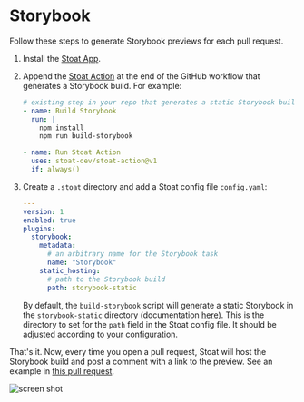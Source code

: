 # Storybook

Follow these steps to generate Storybook previews for each pull request.

1. Install the [Stoat App](https://github.com/apps/stoat-app).

2. Append the [Stoat Action](https://github.com/stoat-dev/stoat-action) at the end of the GitHub workflow that generates a Storybook build. For example:

    ```yaml title=".github/workflows/storybook.yaml"
    # existing step in your repo that generates a static Storybook build
    - name: Build Storybook
      run: |
        npm install
        npm run build-storybook

    - name: Run Stoat Action
      uses: stoat-dev/stoat-action@v1
      if: always()
    ```

3. Create a `.stoat` directory and add a Stoat config file `config.yaml`:

    ```yaml title=".stoat/config.yaml"
    ---
    version: 1
    enabled: true
    plugins:
      storybook:
        metadata:
          # an arbitrary name for the Storybook task
          name: "Storybook"
        static_hosting:
          # path to the Storybook build
          path: storybook-static
    ```

    By default, the `build-storybook` script will generate a static Storybook in the `storybook-static` directory (documentation [here](https://storybook.js.org/tutorials/intro-to-storybook/react/en/deploy)). This is the directory to set for the `path` field in the Stoat config file. It should be adjusted according to your configuration.

That's it. Now, every time you open a pull request, Stoat will host the Storybook build and post a comment with a link to the preview. See an example in [this pull request](https://github.com/stoat-dev/examples/pull/1).

![screen shot](https://user-images.githubusercontent.com/1933157/204390272-50819944-71bf-4037-b63f-5514c5c04edd.png)
